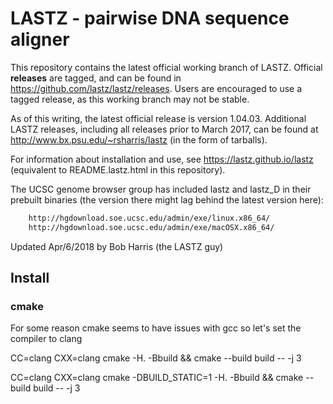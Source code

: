 LASTZ - pairwise DNA sequence aligner
=========

This repository contains the latest official working branch of LASTZ.
Official **releases** are tagged, and can be found in
https://github.com/lastz/lastz/releases.
Users are encouraged to use a tagged release, as this working branch may not
be stable.

As of this writing, the latest official release is version 1.04.03.
Additional LASTZ releases, including all releases prior to March 2017, can be
found at http://www.bx.psu.edu/~rsharris/lastz (in the form of tarballs).

For information about installation and use, see https://lastz.github.io/lastz
(equivalent to README.lastz.html in this repository).

The UCSC genome browser group has included lastz and lastz_D in their prebuilt
binaries (the version there might lag behind the latest version here):
```bash  
    http://hgdownload.soe.ucsc.edu/admin/exe/linux.x86_64/
    http://hgdownload.soe.ucsc.edu/admin/exe/macOSX.x86_64/
```

Updated Apr/6/2018 by Bob Harris (the LASTZ guy)

## Install
### cmake
For some reason cmake seems to have issues with gcc so let's set the compiler to clang

CC=clang CXX=clang cmake -H. -Bbuild && cmake --build build -- -j 3

CC=clang CXX=clang cmake -DBUILD_STATIC=1 -H. -Bbuild && cmake --build build -- -j 3
